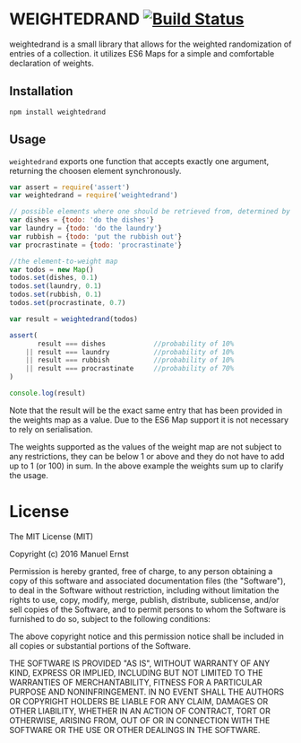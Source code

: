 # WEIGHTEDRAND [![Build Status](https://travis-ci.org/seriousManual/weightedrand.png)](https://travis-ci.org/seriousManual/weightedrand)

weightedrand is a small library that allows for the weighted randomization of entries of a collection.
it utilizes ES6 Maps for a simple and comfortable declaration of weights.

## Installation
````
npm install weightedrand
````

## Usage
`weightedrand` exports one function that accepts exactly one argument, returning the choosen element synchronously.

````javascript
var assert = require('assert')
var weightedrand = require('weightedrand')

// possible elements where one should be retrieved from, determined by a supplied weight
var dishes = {todo: 'do the dishes'}
var laundry = {todo: 'do the laundry'}
var rubbish = {todo: 'put the rubbish out'}
var procrastinate = {todo: 'procrastinate'}

//the element-to-weight map
var todos = new Map()
todos.set(dishes, 0.1)
todos.set(laundry, 0.1)
todos.set(rubbish, 0.1)
todos.set(procrastinate, 0.7)

var result = weightedrand(todos)

assert(
       result === dishes            //probability of 10%
    || result === laundry           //probability of 10%
    || result === rubbish           //probability of 10%
    || result === procrastinate     //probability of 70%
)

console.log(result)
````

Note that the result will be the exact same entry that has been provided in the weights map as a value.
Due to the ES6 Map support it is not necessary to rely on serialisation.

The weights supported as the values of the weight map are not subject to any restrictions, they can be below 1 or above and they do not have to add up to 1 (or 100) in sum.
In the above example the weights sum up to clarify the usage.

# License
The MIT License (MIT)

Copyright (c) 2016 Manuel Ernst

Permission is hereby granted, free of charge, to any person obtaining a copy of this software and associated documentation files (the "Software"), to deal in the Software without restriction, including without limitation the rights to use, copy, modify, merge, publish, distribute, sublicense, and/or sell copies of the Software, and to permit persons to whom the Software is furnished to do so, subject to the following conditions:

The above copyright notice and this permission notice shall be included in all copies or substantial portions of the Software.

THE SOFTWARE IS PROVIDED "AS IS", WITHOUT WARRANTY OF ANY KIND, EXPRESS OR IMPLIED, INCLUDING BUT NOT LIMITED TO THE WARRANTIES OF MERCHANTABILITY, FITNESS FOR A PARTICULAR PURPOSE AND NONINFRINGEMENT. IN NO EVENT SHALL THE AUTHORS OR COPYRIGHT HOLDERS BE LIABLE FOR ANY CLAIM, DAMAGES OR OTHER LIABILITY, WHETHER IN AN ACTION OF CONTRACT, TORT OR OTHERWISE, ARISING FROM, OUT OF OR IN CONNECTION WITH THE SOFTWARE OR THE USE OR OTHER DEALINGS IN THE SOFTWARE.
